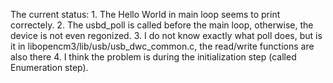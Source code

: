 The current status:
	1.	The Hello World in main loop seems to print correctely.
	2.	The usbd_poll is called before the main loop, otherwise, the device is not even regonized.
	3.	I do not know exactly what poll does, but is it in libopencm3/lib/usb/usb_dwc_common.c, the read/write functions are also there
	4.	I think the problem is during the initialization step (called Enumeration step).
